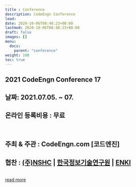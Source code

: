 ```yaml
---
title : Conference
description: CodeEngn Conference
lead:
date: 2020-10-06T08:48:23+00:00
lastmod: 2020-10-06T08:48:23+00:00
draft: false
images: []
menu:
  docs:
    parent: "conference"
weight: 100
toc: true
---
```


<section class="section container-fluid">
  <div class="row justify-content-center">
    <div class="col-lg-12 text-center">
      <h1 class="mt-0">2021 CodeEngn Conference 17</h1>
    </div>
    <div class="col-lg-9 col-xl-8 text-center">
        <h2 class="h4">날짜: 2021.07.05. ~ 07.</h2>
        <h2 class="h4">온라인 등록비용 : 무료</h2>
      <br />
        <h2 class="h4">주최 & 주관 : CodeEngn.com [코드엔진]</h2>
        <h2 class="h4">협찬 : <a href='https://www.nshc.net' target='_blank'>(주)NSHC</a> | <a href='https://kitri.re.kr' target='_blank'>한국정보기술연구원</a> | <a href='https://enki.co.kr' target='_blank'>ENKI</a></h2>
        <br />
      <a class="btn btn-primary btn-lg px-4 mb-2" href="{{ "conference/17/" | absURL }}" role="button">read more</a>
    </div>
  </div>
</section>
